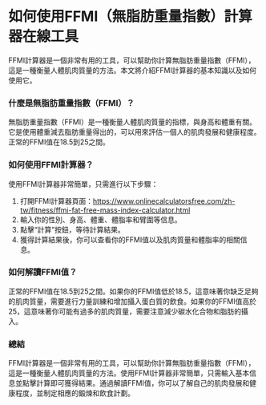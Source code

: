 如何使用FFMI（無脂肪重量指數）計算器在線工具
========================

FFMI計算器是一個非常有用的工具，可以幫助你計算無脂肪重量指數（FFMI），這是一種衡量人體肌肉質量的方法。本文將介紹FFMI計算器的基本知識以及如何使用它。

### 什麼是無脂肪重量指數（FFMI）？

無脂肪重量指數（FFMI）是一種衡量人體肌肉質量的指標，與身高和體重有關。它是使用體重減去脂肪重量得出的，可以用來評估一個人的肌肉發展和健康程度。正常的FFMI值在18.5到25之間。

### 如何使用FFMI計算器？

使用FFMI計算器非常簡單，只需進行以下步驟：

1. 打開FFMI計算器頁面：<https://www.onlinecalculatorsfree.com/zh-tw/fitness/ffmi-fat-free-mass-index-calculator.html>
2. 輸入你的性別、身高、體重、體脂率和臂圍等信息。
3. 點擊“計算”按鈕，等待計算結果。
4. 獲得計算結果後，你可以查看你的FFMI值以及肌肉質量和體脂率的相關信息。

### 如何解讀FFMI值？

正常的FFMI值在18.5到25之間。如果你的FFMI值低於18.5，這意味著你缺乏足夠的肌肉質量，需要進行力量訓練和增加攝入蛋白質的飲食。如果你的FFMI值高於25，這意味著你可能有過多的肌肉質量，需要注意減少碳水化合物和脂肪的攝入。

### 總結

FFMI計算器是一個非常有用的工具，可以幫助你計算無脂肪重量指數（FFMI），這是一種衡量人體肌肉質量的方法。使用FFMI計算器非常簡單，只需輸入基本信息並點擊計算即可獲得結果。通過解讀FFMI值，你可以了解自己的肌肉發展和健康程度，並制定相應的鍛煉和飲食計劃。